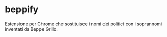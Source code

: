 beppify
=======

Estensione per Chrome che sostituisce i nomi dei politici con i soprannomi inventati da Beppe Grillo.
